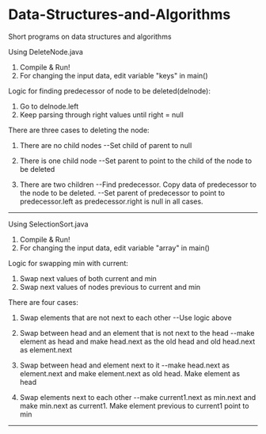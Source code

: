 # Data-Structures-and-Algorithms
Short programs on data structures and algorithms

Using DeleteNode.java

1. Compile & Run!
2. For changing the input data, edit variable "keys" in main()

Logic for finding predecessor of node to be deleted(delnode):
1. Go to delnode.left
2. Keep parsing through right values until right = null

There are three cases to deleting the node:
1. There are no child nodes
--Set child of parent to null

2. There is one child node
--Set parent to point to the child of the node to be deleted 

3. There are two children
--Find predecessor. Copy data of predecessor to the node to be deleted.
--Set parent of predecessor to point to predecessor.left as predecessor.right is null in all cases.

_____________________________________________________________________________________________________________________________

Using SelectionSort.java

1. Compile & Run!
2. For changing the input data, edit variable "array" in main()

Logic for swapping min with current:
1. Swap next values of both current and min
2. Swap next values of nodes previous to current and min

There are four cases:
1. Swap elements that are not next to each other
--Use logic above

2. Swap between head and an element that is not next to the head
--make element as head and make head.next as the old head and old head.next as element.next

3. Swap between head and element next to it
--make head.next as element.next and make element.next as old head. Make element as head

4. Swap elements next to each other
--make current1.next as min.next and make min.next as current1. Make element previous to current1 point to min 

__________________________________________________________________________________________________________________________________

